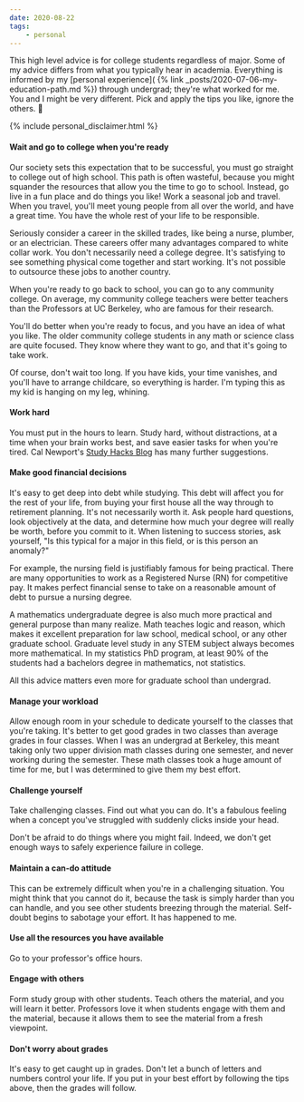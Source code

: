 ```yaml
---
date: 2020-08-22
tags:
    - personal
---
```


This high level advice is for college students regardless of major.
Some of my advice differs from what you typically hear in academia.
Everything is informed by my [personal experience]( {% link _posts/2020-07-06-my-education-path.md %}) through undergrad; they're what worked for me.
You and I might be very different.
Pick and apply the tips you like, ignore the others. 🤘

{% include personal_disclaimer.html %}


#### Wait and go to college when you're ready

Our society sets this expectation that to be successful, you must go straight to college out of high school.
This path is often wasteful, because you might squander the resources that allow you the time to go to school.
Instead, go live in a fun place and do things you like!
Work a seasonal job and travel.
When you travel, you'll meet young people from all over the world, and have a great time.
You have the whole rest of your life to be responsible.

Seriously consider a career in the skilled trades, like being a nurse, plumber, or an electrician.
These careers offer many advantages compared to white collar work.
You don't necessarily need a college degree.
It's satisfying to see something physical come together and start working.
It's not possible to outsource these jobs to another country.

When you're ready to go back to school, you can go to any community college.
On average, my community college teachers were better teachers than the Professors at UC Berkeley, who are famous for their research.

You'll do better when you're ready to focus, and you have an idea of what you like.
The older community college students in any math or science class are quite focused.
They know where they want to go, and that it's going to take work.

Of course, don't wait too long.
If you have kids, your time vanishes, and you'll have to arrange childcare, so everything is harder.
I'm typing this as my kid is hanging on my leg, whining.


#### Work hard

You must put in the hours to learn.
Study hard, without distractions, at a time when your brain works best, and save easier tasks for when you're tired.
Cal Newport's [Study Hacks Blog](https://www.calnewport.com/blog/) has many further suggestions.


#### Make good financial decisions

It's easy to get deep into debt while studying.
This debt will affect you for the rest of your life, from buying your first house all the way through to retirement planning.
It's not necessarily worth it.
Ask people hard questions, look objectively at the data, and determine how much your degree will really be worth, before you commit to it.
When listening to success stories, ask yourself, "Is this typical for a major in this field, or is this person an anomaly?"

For example, the nursing field is justifiably famous for being practical.
There are many opportunities to work as a Registered Nurse (RN) for competitive pay.
It makes perfect financial sense to take on a reasonable amount of debt to pursue a nursing degree.

A mathematics undergraduate degree is also much more practical and general purpose than many realize.
Math teaches logic and reason, which makes it excellent preparation for law school, medical school, or any other graduate school.
Graduate level study in any STEM subject always becomes more mathematical.
In my statistics PhD program, at least 90% of the students had a bachelors degree in mathematics, not statistics.

All this advice matters even more for graduate school than undergrad.


#### Manage your workload

Allow enough room in your schedule to dedicate yourself to the classes that you're taking.
It's better to get good grades in two classes than average grades in four classes.
When I was an undergrad at Berkeley, this meant taking only two upper division math classes during one semester, and never working during the semester.
These math classes took a huge amount of time for me, but I was determined to give them my best effort.


#### Challenge yourself

Take challenging classes.
Find out what you can do.
It's a fabulous feeling when a concept you've struggled with suddenly clicks inside your head.

Don't be afraid to do things where you might fail.
Indeed, we don't get enough ways to safely experience failure in college.


#### Maintain a can-do attitude

This can be extremely difficult when you're in a challenging situation.
You might think that you cannot do it, because the task is simply harder than you can handle, and you see other students breezing through the material.
Self-doubt begins to sabotage your effort.
It has happened to me.


#### Use all the resources you have available

Go to your professor's office hours.


#### Engage with others

Form study group with other students.
Teach others the material, and you will learn it better.
Professors love it when students engage with them and the material, because it allows them to see the material from a fresh viewpoint.


#### Don't worry about grades

It's easy to get caught up in grades.
Don't let a bunch of letters and numbers control your life.
If you put in your best effort by following the tips above, then the grades will follow.
